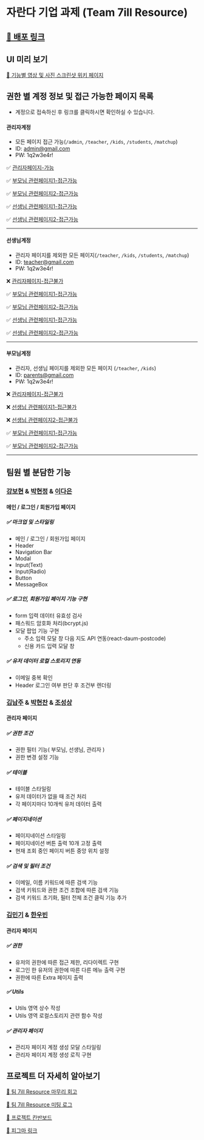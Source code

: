 # 자란다 기업 과제 (Team 7ill Resource)

## [🔗 배포 링크](https://naughty-curie-d72f2a.netlify.app/)

## UI 미리 보기

[🔗 기능별 영상 및 사진 스크린샷 위키 페이지](https://github.com/SeongsangCHO/wanted-preonboarding-subject-3/wiki/%ED%8E%98%EC%9D%B4%EC%A7%80-%EB%B3%84-%EC%8A%A4%ED%81%AC%EB%A6%B0%EC%83%B7)


## 권한 별 계정 정보 및 접근 가능한 페이지 목록

- 계정으로 접속하신 후 링크를 클릭하시면 확인하실 수 있습니다.

#### 관리자계정

- 모든 페이지 접근 가능(`/admin`, `/teacher`, `/kids`, `/students`, `/matchup`)
- ID: [admin@gmail.com](mailto:admin@gmail.com)
- PW: 1q2w3e4r!

✅   [관리자페이지-가능](https://naughty-curie-d72f2a.netlify.app/admin)

✅   [부모님 관련페이지1-접근가능](https://naughty-curie-d72f2a.netlify.app/teacher)

✅   [부모님 관련페이지2-접근가능](https://naughty-curie-d72f2a.netlify.app/kids)

✅   [선생님 관련페이지1-접근가능](https://naughty-curie-d72f2a.netlify.app/students)

✅   [선생님 관련페이지2-접근가능](https://naughty-curie-d72f2a.netlify.app/matchup)


---


#### 선생님계정

- 관리자 페이지를 제외한 모든 페이지(`/teacher`, `/kids`, `/students`, `/matchup`)
- ID: [teacher@gmail.com](mailto:admin@gmail.com)
- PW: 1q2w3e4r!

❌   [관리자페이지-접근불가](https://naughty-curie-d72f2a.netlify.app/admin)

✅   [부모님 관련페이지1-접근가능](https://naughty-curie-d72f2a.netlify.app/teacher)

✅   [부모님 관련페이지2-접근가능](https://naughty-curie-d72f2a.netlify.app/kids)

✅   [선생님 관련페이지1-접근가능](https://naughty-curie-d72f2a.netlify.app/matchup)

✅   [선생님 관련페이지2-접근가능](https://naughty-curie-d72f2a.netlify.app/students)


---

#### 부모님계정

- 관리자, 선생님 페이지를 제외한 모든 페이지 (`/teacher`, `/kids`)
- ID: [parents@gmail.com](mailto:parents@gmail.com)
- PW: 1q2w3e4r!

❌   [관리자페이지-접근불가](https://naughty-curie-d72f2a.netlify.app/admin)

❌   [선생님 관련페이지1-접근불가](https://naughty-curie-d72f2a.netlify.app/students)

❌   [선생님 관련페이지2-접근불가](https://naughty-curie-d72f2a.netlify.app/matchup)

✅   [부모님 관련페이지1-접근가능](https://naughty-curie-d72f2a.netlify.app/teacher)

✅   [부모님 관련페이지2-접근가능](https://naughty-curie-d72f2a.netlify.app/kids)

---


## 팀원 별 분담한 기능

### [강보현](https://github.com/bohyunkang) & [박현정](https://github.com/imhjlov) & [이다은](https://github.com/daeun-react)

#### 메인 / 로그인 / 회원가입 페이지

##### ✅ 마크업 및 스타일링

- 메인 / 로그인 / 회원가입 페이지
- Header
- Navigation Bar
- Modal
- Input(Text)
- Input(Radio)
- Button
- MessageBox

##### ✅ 로그인, 회원가입 페이지 기능 구현

- form 입력 데이터 유효성 검사
- 패스워드 암호화 처리(bcrypt.js)
- 모달 팝업 기능 구현
  - 주소 입력 모달 창 다음 지도 API 연동(react-daum-postcode)
  - 신용 카드 입력 모달 창

##### ✅ 유저 데이터 로컬 스토리지 연동

- 이메일 중복 확인
- Header 로그인 여부 판단 후 조건부 렌더링

### [김남주](https://github.com/skawnkk) & [박현찬](https://github.com/Eyes0n) & [조성상](https://github.com/SeongsangCHO)

#### 관리자 페이지

##### ✅ 권한 조건

- 권한 필터 기능( 부모님, 선생님, 관리자 )
- 권한 변경 설정 기능

##### ✅ 테이블

- 테이블 스타일링
- 유저 데이터가 없을 때 조건 처리
- 각 페이지마다 10개씩 유저 데이터 출력

##### ✅ 페이지네이션

- 페이지네이션 스타일링
- 페이지네이션 버튼 출력 10개 고정 출력
- 현재 조회 중인 페이지 버튼 중앙 위치 설정

##### ✅ 검색 및 필터 조건

- 이메일, 이름 키워드에 따른 검색 기능
- 검색 키워드와 권한 조건 조합에 따른 검색 기능
- 검색 키워드 초기화, 필터 전체 조건 클릭 기능 추가

### [김민기](https://github.com/mong-byte) & [한우빈](https://github.com/hwb0218)

#### 관리자 페이지

##### ✅ 권한

- 유저의 권한에 따른 접근 제한, 리다이렉트 구현
- 로그인 한 유저의 권한에 따른 다른 메뉴 출력 구현
- 권한에 따른 Extra 페이지 출력

##### ✅ Utils

- Utils 영역 상수 작성
- Utils 영역 로컬스토리지 관련 함수 작성

##### ✅ 관리자 페이지

- 관리자 페이지 계정 생성 모달 스타일링
- 관리자 페이지 계정 생성 로직 구현

## 프로젝트 더 자세히 알아보기
[🔗 팀 7ill Resource 마무리 회고](https://www.notion.so/8-6-Project-94fb2d99a1c346ecbf0b1ac3cb01414f)

[🔗 팀 7ill Resource 미팅 로그](https://bohyunkang.notion.site/7ill-Resource-2f8ec63f3a9048418eaa18269cc9bfb8)

[🔗 프로젝트 칸반보드](https://github.com/SeongsangCHO/wanted-preonboarding-subject-3/projects/1)

[🔗 피그마 링크](https://www.figma.com/file/BV3d2knhk0j275H0kLQnRs/%EC%9E%90%EB%9E%80%EB%8B%A4-%ED%94%84%EB%A1%9C%ED%86%A0%ED%83%80%EC%9E%85-UI-%EB%94%94%EC%9E%90%EC%9D%B8?node-id=0%3A1)
